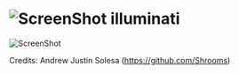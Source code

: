 ![ScreenShot](https://hostr.co/file/970/ceiIRJBaonDT/sboticon.png) illuminati
===

![ScreenShot](https://hostr.co/file/970/2oCOo63pmr1q/illuminatipicturew.png)

Credits: Andrew Justin Solesa (https://github.com/Shrooms)

